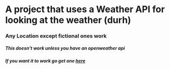 # A project that uses a Weather API for looking at the weather (durh)
### Any Location except fictional ones work
##### This doesn't work unless you have an openweather api
##### If you want it to work go get one [here](openweathermap.org/api)

